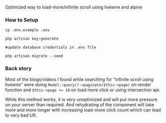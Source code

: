 Optimized way to load-more/infinite scroll using livewire and alpine

### How to Setup
``` 
cp .env.example .env 

php artisan key:generate 

#update database credentials in .env file

php artisan migrate --seed
```

### Back story
Most of the blogs/videos I found while searching for "infinite scroll using livewire" were doing `Model::query()->paginate($this->page)` on render function and `$this->page += 10` on load more click or using intersection api. 

While this method works, it is very unoptimized and will put more pressure on your server than required. And rehydrating of the component will take more and more longer with increasing load-more click count which can lead to very bad UX.


